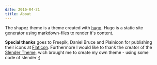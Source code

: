 ```yaml
---
date: 2016-04-21
title: About
---
```


The shapez theme is a theme created with [hugo](http://gohugo.io/).
Hugo is a static site generator using markdown-files to render it's content.

__Special thanks__ goes to Freepik, Daniel Bruce and Plainicon for publishing their icons at [Flaticon](http://www.flaticon.com).
Furthermore I would like to thank the creator of the [Slender Theme](http://themes.gohugo.io/slender/), wich brought me to create my own theme - using some code of slender ;)